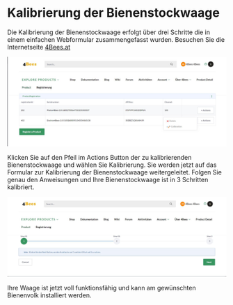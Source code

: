 # Kalibrierung der Bienenstockwaage [](id=kalibrierung-der-bienenstockwaage)

Die Kalibrierung der Bienenstockwaage erfolgt über drei Schritte die in einem einfachen Webformular zusammengefasst wurden.
Besuchen Sie die Internetseite [4Bees.at](https://www.4bees.at/web/guest/kalibrierung)

![Abb.: Kalibrierung der Bienenstockwaage](../images/Kalibrierung_1.JPG)


Klicken Sie auf den Pfeil im Actions Button der zu kalibrierenden Bienenstockwaage und wählen Sie Kalibrierung. Sie werden jetzt auf das Formular zur Kalibrierung der Bienenstockwaage weitergeleitet. Folgen Sie genau den Anweisungen und Ihre Bienenstockwaage ist in 3 Schritten kalibriert.

![Abb.: Kalibrierung der Bienenstockwaage in 3 Schritten](../images/Kalibrierung_2.JPG)


Ihre Waage ist jetzt voll funktionsfähig und kann am gewünschten Bienenvolk installiert werden.
